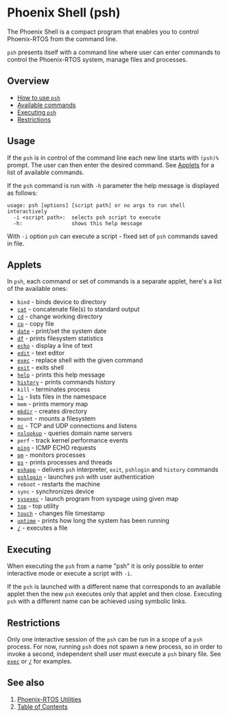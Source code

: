 # Phoenix Shell (psh)

The Phoenix Shell is a compact program that enables you to control Phoenix-RTOS from the command line.

`psh` presents itself with a command line where user can enter commands to control the Phoenix-RTOS system, manage files and processes. 

## Overview
 - [How to use `psh`](#Usage)
 - [Available commands](#Applets)
 - [Executing `psh`](#Executing)
 - [Restrictions](#Restrictions)

## Usage
If the `psh` is in control of the command line each new line starts with `(psh)%` prompt. The user can then enter the desired command. See [Applets](#Applets) for a list of available commands.

If the `psh` command is run with `-h` parameter the help message is displayed as follows:
```
usage: psh [options] [script path] or no args to run shell interactively
  -i <script path>:  selects psh script to execute
  -h:                shows this help message
```

With `-i` option `psh` can execute a script - fixed set of `psh` commands saved in file.

## Applets

In `psh`, each command or set of commands is a separate applet, here's a list of the available ones:

* `bind`       - binds device to directory
* [`cat`](psh-applets/cat.md)        - concatenate file(s) to standard output
* [`cd`](psh-applets/cd.md)         - change working directory
* [`cp`](psh-applets/cp.md)         - copy file
* [`date`](psh-applets/date.md)        - print/set the system date
* [`df`](psh-applets/df.md) - prints filesystem statistics
* [`echo`](psh-applets/echo.md)       - display a line of text
* [`edit`](psh-applets/edit.md) - text editor
* [`exec`](psh-applets/exec.md)       - replace shell with the given command
* [`exit`](psh-applets/exit.md)       - exits shell
* [`help`](psh-applets/help.md)       - prints this help message
* [`history`](psh-applets/history.md)    - prints commands history
* `kill`       - terminates process
* [`ls`](psh-applets/ls.md)         - lists files in the namespace
* `mem`        - prints memory map
* [`mkdir`](psh-applets/mkdir.md)      - creates directory
* `mount`      - mounts a filesystem
* [`nc`](psh-applets/nc.md)         - TCP and UDP connections and listens
* [`nslookup`](psh-applets/nslookup.md)   - queries domain name servers
* `perf`       - track kernel performance events
* [`ping`](psh-applets/ping.md)       - ICMP ECHO requests
* [`pm`](psh-applets/pm.md)         - monitors processes
* [`ps`](psh-applets/ps.md)         - prints processes and threads
* [`pshapp`](psh-applets/pshapp.md)     - delivers `psh` interpreter, `exit`, `pshlogin` and `history` commands
* [`pshlogin`](psh-applets/pshlogin.md) - launches `psh` with user authentication
* `reboot`     - restarts the machine
* `sync`       - synchronizes device
* [`sysexec`](psh-applets/sysexec.md) - launch program from syspage using given map
* [`top`](psh-applets/top.md)        - top utility
* [`touch`](psh-applets/touch.md)      - changes file timestamp
* [`uptime`](psh-applets/uptime.md) - prints how long the system has been running
* [`/`](psh-applets/runfile.md)      - executes a file

## Executing
When executing the `psh` from a name "psh" it is only possible to enter interactive mode or execute a script with `-i`. 

If the `psh` is launched with a different name that corresponds to an available applet then the new `psh` executes only that applet and then close. Executing `psh` with a different name can be achieved using symbolic links.


## Restrictions

Only one interactive session of the `psh` can be run in a scope of a `psh` process. For now, running `psh` does not spawn a new process, so in order to invoke a second, independent shell user must execute a `psh` binary file. See [`exec`](psh-applets/exec.md) or [`/`](psh-applets/runfile.md) for examples.

## See also

1. [Phoenix-RTOS Utilities](README.md)
2. [Table of Contents](../README.md)
